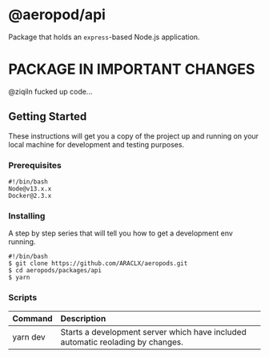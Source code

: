 # @aeropod/api

Package that holds an `express`-based Node.js application.

# PACKAGE IN IMPORTANT CHANGES

@ziqiln fucked up code...

## Getting Started

These instructions will get you a copy of the project up and running on your
local machine for development and testing purposes.

### Prerequisites

```
#!/bin/bash
Node@v13.x.x
Docker@2.3.x
```

### Installing

A step by step series that will tell you how to get a development env running.

```
#!/bin/bash
$ git clone https://github.com/ARACLX/aeropods.git
$ cd aeropods/packages/api
$ yarn
```

### Scripts

| Command  | Description                                                                     |
| :------- | :------------------------------------------------------------------------------ |
| yarn dev | Starts a development server which have included automatic reolading by changes. |
